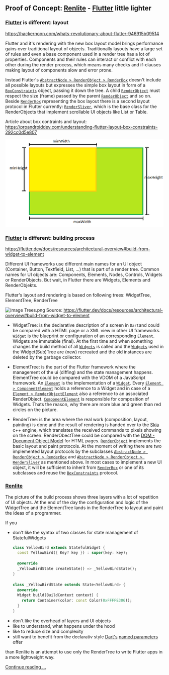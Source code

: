 ## Proof of Concept: [Renlite](https://github.com/renlite/flutter/blob/master/renlite/README.md) - [Flutter](https://flutter.dev/) little lighter

### [Flutter](https://flutter.dev/) is different: layout
https://hackernoon.com/whats-revolutionary-about-flutter-946915b09514

Flutter and it's rendering with the new box layout model brings performance gains over traditional layout of objects. Traditionally layouts have a large set of rules and even a base component used in a render tree has a lot of properties. Components and their rules can interact or conflict with each other during the render process, which means many checks and if-clauses making layout of components slow and error prone.

Instead Flutter's [`AbstractNode > RenderObject > RenderBox`](https://api.flutter.dev/flutter/rendering/RenderBox-class.html) doesn't include all possible layouts but expresses the simple box layout in form of a [`BoxConstraints`](https://api.flutter.dev/flutter/rendering/BoxConstraints-class.html) object, passing it down the tree. A child [`RenderObject`](https://api.flutter.dev/flutter/rendering/RenderObject-class.html) must respect the size (frame) passed by the parent [`RenderObject`](https://api.flutter.dev/flutter/rendering/RenderObject-class.html) and so on. Beside [`RenderBox`](https://api.flutter.dev/flutter/rendering/RenderBox-class.html) representing the box layout there is a second layout protocol in Flutter currently: [`RenderSliver`](https://api.flutter.dev/flutter/rendering/RenderSliver-class.html), which is the base class for the RenderObjects that implement scrollable UI objects like List or Table.

Article about box contraints and layout: https://proandroiddev.com/understanding-flutter-layout-box-constraints-292cc0d5e807

![box_constraints](https://github.com/renlite/dart_flutter/blob/master/flutter_box_layout.png)

### [Flutter](https://flutter.dev/) is different: building process
https://flutter.dev/docs/resources/architectural-overview#build-from-widget-to-element

Different UI frameworks use different main names for an UI object (Container, Button, Textfield, List, ...) that is part of a render tree. Common names for UI objects are: Components, Elements, Nodes, Controls, Widgets or RenderObjects. But wait, in Flutter there are Widgets, Elements and RenderObjekts.

Flutter's layout and rendering is based on following trees: WidgetTree, ElementTree, RenderTree

![image](https://flutter.dev/images/arch-overview/trees.png)
Trees.png Source: https://flutter.dev/docs/resources/architectural-overview#build-from-widget-to-element

* WidgetTree: is the declarative description of a screen in `Dart`and could be compared with a HTML page or a XML view in other UI frameworks. [`Widget`](https://api.flutter.dev/flutter/widgets/Widget-class.html) is the blueprint or configuration of an corresponding [`Element`](https://api.flutter.dev/flutter/widgets/Element-class.html). Widgets are immutable (final). At the first time and when something changes the build method of all [`Widgets`](https://api.flutter.dev/flutter/widgets/Widget-class.html) is called and the [`Widgets`](https://api.flutter.dev/flutter/widgets/Widget-class.html) used in the Widget(Sub)Tree are (new) recreated and the old instances are deleted by the garbage collector.

* ElementTree: is the part of the Flutter framework where the management of the ui (diffing) and the state management happens. ElementTree could be compared with the VDOM of a JavaScript framework. An [`Element`](https://api.flutter.dev/flutter/widgets/Element-class.html) is the implementation of a [`Widget`](https://api.flutter.dev/flutter/widgets/Widget-class.html). Every [`Element > ComponentElement`](https://api.flutter.dev/flutter/widgets/ComponentElement-class.html) holds a reference to a Widget and in case of a [`Element > RenderObjectElement`](https://api.flutter.dev/flutter/widgets/RenderObjectElement-class.html) also a reference to an associated RenderObject. [`ComponentElement`](https://api.flutter.dev/flutter/widgets/ComponentElement-class.html) is responsible for composition of Widgets. Thats the reason, why there are more blue and green than red circles on the picture.

* RenderTree: is the area where the real work (composition, layout, painting) is done and the result of rendering is handed over to the [Skia](https://skia.org/) c++ engine, which translates the received commands to pixels showing on the screen. RenderObectTree could be compared with the [DOM - Document Object Model](https://developer.mozilla.org/en-US/docs/Web/API/Document_Object_Model/Introduction) for HTML pages. [`RenderObject`](https://api.flutter.dev/flutter/rendering/RenderObject-class.html) implements the basic layout and paint protocols. At the moment of writing there are two implemented layout protocols by the subclasses [`AbstractNode > RenderObject > RenderBox`](https://api.flutter.dev/flutter/rendering/RenderBox-class.html) and [`AbstractNode > RenderObject > RenderSliver`](https://api.flutter.dev/flutter/rendering/RenderSliver-class.html) as mentioned above. In most cases to implement a new UI object, it will be sufficient to inherit from [`RenderBox`](https://api.flutter.dev/flutter/rendering/RenderBox-class.html) or one of its subclasses and reuse the [`BoxConstraints`](https://api.flutter.dev/flutter/rendering/BoxConstraints-class.html) protocol.

### [Renlite](https://github.com/renlite/flutter/blob/master/renlite/README.md)
The picture of the build process shows three layers with a lot of repetition of UI objects. At the end of the day the configuration and logic of the WidgetTree and the ElementTree lands in the RenderTree to layout and paint the ideas of a programmer.

If you
* don't like the syntax of two classes for state management of StatefulWidgets
  ```dart
  class YellowBird extends StatefulWidget {
    const YellowBird({ Key? key }) : super(key: key);

    @override
    _YellowBirdState createState() => _YellowBirdState();
  }

  class _YellowBirdState extends State<YellowBird> {
    @override
    Widget build(BuildContext context) {
      return Container(color: const Color(0xFFFFE306));
    }
  }
  ```
* don't like the overhead of layers and UI objects
* like to understand, what happens under the hood
* like to reduce size and complexity
* still want to benefit from the declarativ style [Dart's](https://dart.dev/) [named parameters](https://dart.dev/guides/language/language-tour#parameters) offer

than Renlite is an attempt to use only the RenderTree to write Flutter apps in a more lightweight way.

[Continue reading ...](https://github.com/renlite/flutter/blob/master/renlite/README.md)
